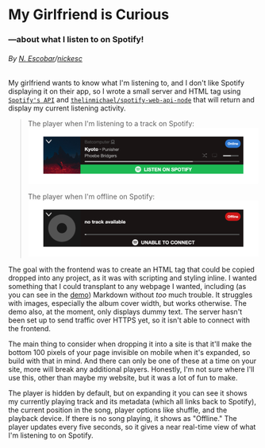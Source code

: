 # My Girlfriend is Curious
### —about what I listen to on Spotify!

###### By [N. Escobar](https://nickesc.github.io)/[nickesc](https://nickesc.com)

My girlfriend wants to know what I'm listening to, and I don't like Spotify displaying it on their app, so I wrote a small server and HTML tag using [`Spotify's API`](https://developer.spotify.com/documentation/web-api/) and [`thelinmichael/spotify-web-api-node`](https://github.com/thelinmichael/spotify-web-api-node) that will return and display my current listening activity.

> The player when I'm listening to a track on Spotify:
> ![spotifyPlayer](img/demoTrackImg.png)
> 
> The player when I'm offline on Spotify:
> ![offlinePlayer](img/demoOfflineImg.png)

The goal with the frontend was to create an HTML tag that could be copied dropped into any project, as it was with scripting and styling inline. I wanted something that I could transplant to any webpage I wanted, including (as you can see in the [demo](https://nickesc.github.io/My-Girlfriend-is-Curious/)) Markdown without *too* much trouble. It struggles with images, especially the album cover width, but works otherwise. The demo also, at the moment, only displays dummy text. The server hasn't been set up to send traffic over HTTPS yet, so it isn't able to connect with the frontend.

The main thing to consider when dropping it into a site is that it'll make the bottom 100 pixels of your page invisible on mobile when it's expanded, so build with that in mind. And there can only be one of these at a time on your site, more will break any additional players. Honestly, I'm not sure where I'll use this, other than maybe my website, but it was a lot of fun to make.

The player is hidden by default, but on expanding it you can see it shows my currently playing track and its metadata (which all links back to Spotify), the current position in the song, player options like shuffle, and the playback device. If there is no song playing, it shows as "Offline." The player updates every five seconds, so it gives a near real-time view of what I'm listening to on Spotify.
